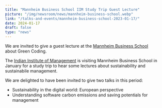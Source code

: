 ```yaml
---
title: "Mannheim Business School IIM Study Trip Guest Lecture"
picture: "/img/newsroom/news/mannheim-business-school.webp"
link: "/talks-and-events/mannheim-business-school-2023-01-17/"
date: 2024-01-17
draft: false
type: "news"
---
```


We are invited to give a guest lecture at the [Mannheim Business School](https://www.mannheim-business-school.com/de/) about Green Coding.

The [Indian Institute of Management](https://www.linkedin.com/company/indian-institute-of-management-lucknow/) is visiting Mannheim Business School in January for 
a study trip to hear some lectures about sustainability and sustainabile management.

 We are delighted to have been invited to give two talks in this period:

- Sustainability in the digital world: European perspective
- Understanding software carbon emissions and saving potentials for management
